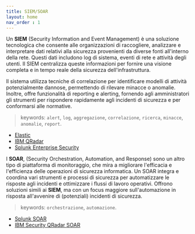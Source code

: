 ```yaml
---
title: SIEM/SOAR
layout: home
nav_order : 1
---
```


Un **SIEM** (Security Information and Event Management) è una soluzione tecnologica che consente alle organizzazioni di raccogliere, analizzare e interpretare dati relativi alla sicurezza provenienti da diverse fonti all'interno della rete. Questi dati includono log di sistema, eventi di rete e attività degli utenti. Il SIEM centralizza queste informazioni per fornire una visione completa e in tempo reale della sicurezza dell'infrastruttura.

Il sistema utilizza tecniche di correlazione per identificare modelli di attività potenzialmente dannose, permettendo di rilevare minacce o anomalie. Inoltre, offre funzionalità di reporting e alerting, fornendo agli amministratori gli strumenti per rispondere rapidamente agli incidenti di sicurezza e per conformarsi alle normative.

> keywords: `alert`, `log`, `aggregazione`, `correlazione`, `ricerca`, `minacce`, `anomalie`, `report`.

* [Elastic]
* [IBM QRadar]
* [Splunk Enterprise Security]

I **SOAR**, (Security Orchestration, Automation, and Response) sono un altro tipo di piattaforma di monitoraggio, che mira a migliorare l'efficacia e l'efficienza delle operazioni di sicurezza informatica. Un SOAR integra e coordina vari strumenti e processi di sicurezza per automatizzare le risposte agli incidenti e ottimizzare i flussi di lavoro operativi.
Offrono soluzioni simili ai **SIEM**, ma con un focus maggiore sull'automazione in risposta all'avvenire di (potenziali) incidenti di sicurezza.

> keywords: `orchestrazione`, `automazione`.

* [Splunk SOAR]
* [IBM Security QRadar SOAR]


[Elastic]: https://www.elastic.co/security/siem
[IBM QRadar]: https://www.ibm.com/products/qradar-siem
[IBM Security QRadar SOAR]: https://www.ibm.com/products/qradar-soar
[Splunk Enterprise Security]: https://www.splunk.com/en_us/products/enterprise-security.html
[Splunk SOAR]: https://www.splunk.com/en_us/products/splunk-security-orchestration-and-automation.html

